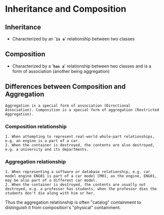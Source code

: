 # Inheritance and Composition

## Inheritance

- Characterized by an '**`is a`**' relationship between two classes

## Composition

- Characterized by a '**`has a`**' relationship between two classes and is a form of association (another being aggregation)

## Differences between Composition and Aggregation

    Aggregation is a special form of association (Directional Association). Composition is a special form of aggregation (Restricted Aggregation).

### **Composition relationship**

    1. When attempting to represent real-world whole-part relationships, e.g. an engine is a part of a car.
    2. When the container is destroyed, the contents are also destroyed, e.g. a university and its departments.

### **Aggregation relationship**

    1. When representing a software or database relationship, e.g. car model engine ENG01 is part of a car model CM01, as the engine, ENG01, may be also part of a different car model.
    2. When the container is destroyed, the contents are usually not destroyed, e.g. a professor has students, when the professor dies the students don't die along with him or her.

Thus the aggregation relationship is often "catalog" containment to distinguish it from composition's "physical" containment.
